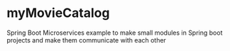 # myMovieCatalog
Spring Boot Microservices example to make small modules in Spring boot projects and make them communicate with each other
